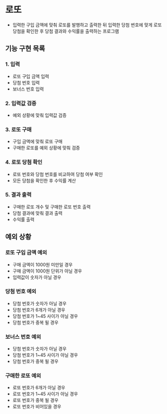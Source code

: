 # 로또
+ 입력한 구입 금액에 맞춰 로또를 발행하고 출력한 뒤 입력한 당첨 번호에 맞게 로또 당첨을 확인한 후 당첨 결과와 수익률을 출력하는 프로그램

## 기능 구현 목록
### 1. 입력
   + 로또 구입 금액 입력
   + 당첨 번호 입력
   + 보너스 번호 입력

### 2. 입력값 검증
   + 예외 상황에 맞춰 입력값 검증

### 3. 로또 구매
   + 구입 금액에 맞춰 로또 구매
   + 구매한 로또를 예외 상황에 맞춰 검증

### 4. 로또 당첨 확인
   + 로또 번호와 당첨 번호를 비교하여 당첨 여부 확인
   + 모든 당첨을 확인한 후 수익률 계산

### 5. 결과 출력
   + 구매한 로또 개수 및 구매한 로또 번호 출력
   + 당첨 결과에 맞춰 결과 출력
   + 수익률 출력

## 예외 상황

### 로또 구입 금액 예외
   + 구매 금액이 1000원 미만일 경우
   + 구매 금액이 1000원 단위가 아닐 경우
   + 입력값이 숫자가 아닐 경우
### 당첨 번호 예외
   + 당첨 번호가 숫자가 아닐 경우
   + 당첨 번호가 6개가 아닐 경우
   + 당첨 번호가 1~45 사이가 아닐 경우
   + 당첨 번호가 중복 될 경우
### 보너스 번호 예외
   + 당첨 번호가 숫자가 아닐 경우
   + 당첨 번호가 1~45 사이가 아닐 경우
   + 당첨 번호가 중복 될 경우
### 구매한 로또 예외
   + 로또 번호가 6개가 아닐 경우
   + 로또 번호가 1~45 사이가 아닐 경우
   + 로또 번호가 중복 될 경우
   + 로또 번호가 비어있을 경우